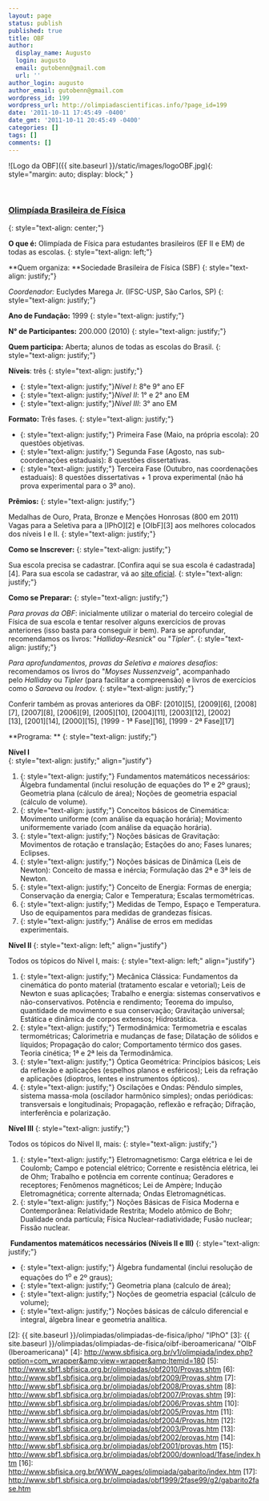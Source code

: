 ```yaml
---
layout: page
status: publish
published: true
title: OBF
author:
  display_name: Augusto
  login: augusto
  email: gutobenn@gmail.com
  url: ''
author_login: augusto
author_email: gutobenn@gmail.com
wordpress_id: 199
wordpress_url: http://olimpiadascientificas.info/?page_id=199
date: '2011-10-11 17:45:49 -0400'
date_gmt: '2011-10-11 20:45:49 -0400'
categories: []
tags: []
comments: []
---
```

![Logo da
OBF]({{ site.baseurl }}/static/images/logoOBF.jpg){: style="margin: auto; display: block;" }

 

### [Olimpíada Brasileira de Física][1]
{: style="text-align: center;"}

**O que é:** Olimpíada de Física para estudantes brasileiros (EF II e
EM) de todas as escolas.
{: style="text-align: left;"}

**Quem organiza: **Sociedade Brasileira de Física (SBF)
{: style="text-align: justify;"}

*Coordenador:* Euclydes Marega Jr. (IFSC-USP, São Carlos, SP)
{: style="text-align: justify;"}

**Ano de Fundação:** 1999
{: style="text-align: justify;"}

**N° de Participantes:** 200.000 (2010)
{: style="text-align: justify;"}

**Quem participa:** Aberta; alunos de todas as escolas do Brasil.
{: style="text-align: justify;"}

**Níveis**\: três
{: style="text-align: justify;"}

* {: style="text-align: justify;"}*Nível I*\: 8°e 9° ano EF
* {: style="text-align: justify;"}*Nível II*\: 1° e 2° ano EM
* {: style="text-align: justify;"}*Nível III*\: 3° ano EM
  

**Formato:** Três fases.
{: style="text-align: justify;"}

* {: style="text-align: justify;"} Primeira Fase (Maio, na própria escola): 20 questões objetivas.
* {: style="text-align: justify;"} Segunda Fase (Agosto, nas sub-coordenações estaduais): 8 questões
  dissertativas.
* {: style="text-align: justify;"} Terceira Fase (Outubro, nas coordenações estaduais): 8 questões
  dissertativas + 1 prova experimental (não há prova experimental para o
  3º ano).
  

**Prêmios:**
{: style="text-align: justify;"}

 Medalhas de Ouro, Prata, Bronze e Menções Honrosas (800 em 2011)  
 Vagas para a Seletiva para a [IPhO][2] e [OIbF][3] aos melhores
colocados dos níveis I e II.
{: style="text-align: justify;"}

**Como se Inscrever:**
{: style="text-align: justify;"}

 Sua escola precisa se cadastrar. [Confira aqui se sua escola é
cadastrada][4]. Para sua escola se cadastrar, vá ao [site oficial][1].
{: style="text-align: justify;"}

**Como se Preparar:**
{: style="text-align: justify;"}

*Para provas da OBF*\: inicialmente utilizar o material do terceiro
colegial de Física de sua escola e tentar resolver alguns exercícios de
provas anteriores (isso basta para conseguir ir bem). Para se
aprofundar, recomendamos os livros: "*Halliday-Resnick*" ou "*Tipler"*.
{: style="text-align: justify;"}

*Para aprofundamentos, provas da Seletiva e maiores desafios*\:
recomendamos os livros do "*Moyses Nussenzveig"*, acompanhado
pelo *Halliday* ou *Tipler* (para facilitar a compreensão) e livros de
exercícios como o *Saraeva* ou *Irodov.*
{: style="text-align: justify;"}

Conferir também as provas anteriores da OBF: [2010][5], [2009][6], [2008][7], [2007][8], [2006][9], [2005][10], [2004][11], [2003][12], [2002][13], [2001][14], [2000][15], [1999 - 1ª Fase][16], [1999 - 2ª
Fase][17]


  
**Programa: **
{: style="text-align: justify;"}

 <strong>Nível I<br /> </strong>
{: style="text-align: justify;" align="justify"}

1.  {: style="text-align: justify;"} Fundamentos matemáticos necessários: Álgebra fundamental (inclui
    resolução de equações do 1º e 2º graus); Geometria plana (cálculo de
    área); Noções de geometria espacial (cálculo de volume).
2.  {: style="text-align: justify;"} Conceitos básicos de Cinemática: Movimento uniforme (com análise da
    equação horária); Movimento uniformemente variado (com análise da
    equação horária).
3.  {: style="text-align: justify;"} Noções básicas de Gravitação: Movimentos de rotação e translação;
    Estações do ano; Fases lunares; Eclipses.
4.  {: style="text-align: justify;"} Noções básicas de Dinâmica (Leis de Newton): Conceito de massa e
    inércia; Formulação das 2ª e 3ª leis de Newton.
5.  {: style="text-align: justify;"} Conceito de Energia: Formas de energia; Conservação da energia;
    Calor e Temperatura; Escalas termométricas.
6.  {: style="text-align: justify;"} Medidas de Tempo, Espaço e Temperatura. Uso de equipamentos para
    medidas de grandezas físicas.
7.  {: style="text-align: justify;"} Análise de erros em medidas experimentais.
  

**Nível II**
{: style="text-align: left;" align="justify"}

 Todos os tópicos do Nível I, mais:
{: style="text-align: left;" align="justify"}

1.  {: style="text-align: justify;"} Mecânica Clássica: Fundamentos da cinemática do ponto material
    (tratamento escalar e vetorial); Leis de Newton e suas aplicações;
    Trabalho e energia: sistemas conservativos e não-conservativos.
    Potência e rendimento; Teorema do impulso, quantidade de movimento e
    sua conservação; Gravitação universal; Estática e dinâmica de corpos
    extensos; Hidrostática.
2.  {: style="text-align: justify;"} Termodinâmica: Termometria e escalas termométricas; Calorimetria e
    mudanças de fase; Dilatação de sólidos e líquidos; Propagação do
    calor; Comportamento térmico dos gases. Teoria cinética; 1ª e 2ª
    leis da Termodinâmica.
3.  {: style="text-align: justify;"} Óptica Geométrica: Princípios básicos; Leis da reflexão e aplicações
    (espelhos planos e esféricos); Leis da refração e aplicações
    (dioptros, lentes e instrumentos ópticos).
4.  {: style="text-align: justify;"} Oscilações e Ondas: Pêndulo simples, sistema massa-mola (oscilador
    harmônico simples); ondas periódicas: transversais e longitudinais;
    Propagação, reflexão e refração; Difração, interferência e
    polarização.
  

**Nível III**
{: style="text-align: justify;"}

 Todos os tópicos do Nível II, mais:
{: style="text-align: justify;"}

1.  {: style="text-align: justify;"} Eletromagnetismo: Carga elétrica e lei de Coulomb; Campo e potencial
    elétrico; Corrente e resistência elétrica, lei de Ohm; Trabalho e
    potência em corrente contínua; Geradores e receptores; Fenômenos
    magnéticos; Lei de Ampère; Indução Eletromagnética; corrente
    alternada; Ondas Eletromagnéticas.
2.  {: style="text-align: justify;"} Noções Básicas de Física Moderna e Contemporânea: Relatividade
    Restrita; Modelo atômico de Bohr; Dualidade onda partícula; Física
    Nuclear-radiatividade; Fusão nuclear; Fissão nuclear.
  


  **Fundamentos matemáticos necessários (Níveis II e III)**
{: style="text-align: justify;"}

* {: style="text-align: justify;"} Álgebra fundamental (inclui resolução de equações do 1<sup>o</sup> e
  2º graus);
* {: style="text-align: justify;"} Geometria plana (calculo de área);
* {: style="text-align: justify;"} Noções de geometria espacial (cálculo de volume);
* {: style="text-align: justify;"} Noções básicas de cálculo diferencial e integral, álgebra linear e
  geometria analítica.
  

 

[1]: http://www.sbfisica.org.br/v1/olimpiada/ "Olimpíada Brasileira de Física"
[2]: {{ site.baseurl }}/olimpiadas/olimpiadas-de-fisica/ipho/ "IPhO"
[3]: {{ site.baseurl }}/olimpiadas/olimpiadas-de-fisica/oibf-iberoamericana/ "OIbF (Iberoamericana)"
[4]: http://www.sbfisica.org.br/v1/olimpiada/index.php?option=com_wrapper&amp;view=wrapper&amp;Itemid=180
[5]: http://www.sbf1.sbfisica.org.br/olimpiadas/obf2010/Provas.shtm
[6]: http://www.sbf1.sbfisica.org.br/olimpiadas/obf2009/Provas.shtm
[7]: http://www.sbf1.sbfisica.org.br/olimpiadas/obf2008/Provas.shtm
[8]: http://www.sbf1.sbfisica.org.br/olimpiadas/obf2007/Provas.shtm
[9]: http://www.sbf1.sbfisica.org.br/olimpiadas/obf2006/Provas.shtm
[10]: http://www.sbf1.sbfisica.org.br/olimpiadas/obf2005/Provas.htm
[11]: http://www.sbf1.sbfisica.org.br/olimpiadas/obf2004/Provas.htm
[12]: http://www.sbf1.sbfisica.org.br/olimpiadas/obf2003/Provas.htm
[13]: http://www.sbf1.sbfisica.org.br/olimpiadas/obf2002/provas.htm
[14]: http://www.sbf1.sbfisica.org.br/olimpiadas/obf2001/provas.htm
[15]: http://www.sbf1.sbfisica.org.br/olimpiadas/obf2000/download/1fase/index.htm
[16]: http://www.sbfisica.org.br/WWW_pages/olimpiada/gabarito/index.htm
[17]: http://www.sbf1.sbfisica.org.br/olimpiadas/obf1999/2fase99/g2/gabarito2fase.htm
